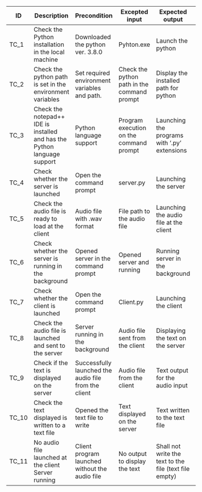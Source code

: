 | ID	|    Description |	Precondition |	Excepted input |	Expected output |	Actual output |
|-----|----------------|---------------|-----------------|------------------|---------------
| TC_1 | Check the Python installation in the local machine | Downloaded the python ver. 3.8.0 | Pyhton.exe | Launch the python | Launching the python |
| TC_2 | Check the python path is set in the environment variables | Set required environment variables and path. | Check the python path in the command prompt | Display the installed path for python |	Display the installed path for python |
| TC_3 |	Check the notepad++ IDE is installed and has the Python language support | Python language support |	Program execution on the command prompt  | Launching the programs with ‘.py’ extensions |	Launching the programs with ‘.py’ extensions |
| TC_4 |	Check whether the server is launched |	Open the command prompt | server.py  | Launching the server  |	Launching the server  |
| TC_5 |	Check the audio file is ready to load at the client |	Audio file with .wav format  |	File path to the audio file  |	Launching the audio file at the client|	Launching the audio file at the client|
| TC_6 | Check whether the server is running in the background | Opened server in the command prompt | Opened server and running | Running server in the background | Running server in the background |
| TC_7 | Check whether the client is launched |	Open the command prompt | Client.py | Launching the client | Launching the client |
| TC_8 | Check the audio file is launched and sent to the server | Server running in the background | Audio file sent from the client | Displaying the text on the server	| Displaying the text on the server |
| TC_9 | Check if the text is displayed on the server |	Successfully launched the audio file from the client |	Audio file from the client  |	Text output for the audio input | Text output for the audio input |
| TC_10 | Check the text displayed is written to a text file | Opened the text file to write | Text displayed on the server | Text written to the text file | Text written to the text file |
| TC_11	| No audio file launched at the client 	Server running	| Client program launched without the audio file | No output to display the text | Shall not write the text to the file (text file empty) |
